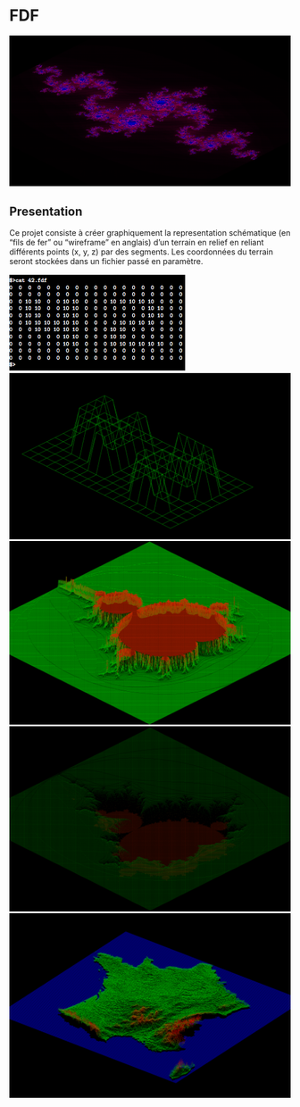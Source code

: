 FDF
===

![Julia](https://github.com/Jino42/fdf/blob/master/pic/Julia_poesie.png)

Presentation
-
Ce projet consiste à créer graphiquement la representation schématique (en “fils de fer” ou “wireframe” en anglais) d’un terrain en relief en reliant différents points (x, y, z) par des segments. Les coordonnées du terrain seront stockées dans un fichier passé en paramètre.

![Pars](https://github.com/Jino42/fdf/blob/master/pic/Pars.png)
![42](https://github.com/Jino42/fdf/blob/master/pic/42.png)
![Fract_degrade](https://github.com/Jino42/fdf/blob/master/pic/Fract_degrade.png)
![Fract face](https://github.com/Jino42/fdf/blob/master/pic/Fract_face.png)
![France](https://github.com/Jino42/fdf/blob/master/pic/France.png)
